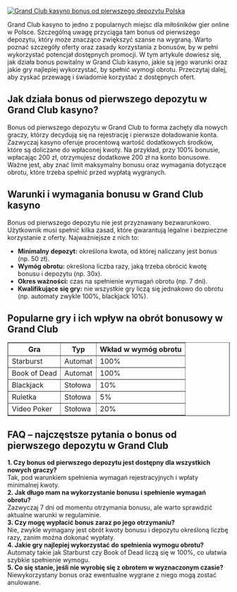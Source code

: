 [![Grand Club kasyno bonus od pierwszego depozytu Polska](https://123-caf.pages.dev/gitsignup.png)](https://vrmoo.ru/Bt82HjjY)

<div>Grand Club kasyno to jedno z popularnych miejsc dla miłośników gier online w Polsce. Szczególną uwagę przyciąga tam bonus od pierwszego depozytu, który może znacząco zwiększyć szanse na wygraną. Warto poznać szczegóły oferty oraz zasady korzystania z bonusów, by w pełni wykorzystać potencjał dostępnych promocji. W tym artykule dowiesz się, jak działa bonus powitalny w Grand Club kasyno, jakie są jego warunki oraz jakie gry najlepiej wykorzystać, by spełnić wymogi obrotu. Przeczytaj dalej, aby zyskać przewagę i świadomie korzystać z dostępnych ofert.</div>  <h2>Jak działa bonus od pierwszego depozytu w Grand Club kasyno?</h2> <div>Bonus od pierwszego depozytu w Grand Club to forma zachęty dla nowych graczy, którzy decydują się na rejestrację i pierwsze doładowanie konta. Zazwyczaj kasyno oferuje procentową wartość dodatkowych środków, które są doliczane do wpłaconej kwoty. Na przykład, przy 100% bonusie, wpłacając 200 zł, otrzymujesz dodatkowe 200 zł na konto bonusowe. Ważne jest, aby znać limit maksymalny bonusu oraz wymagania dotyczące obrotu, które trzeba spełnić przed wypłatą wygranych.</div>  <h2>Warunki i wymagania bonusu w Grand Club kasyno</h2> <div>Bonus od pierwszego depozytu nie jest przyznawany bezwarunkowo. Użytkownik musi spełnić kilka zasad, które gwarantują legalne i bezpieczne korzystanie z oferty. Najważniejsze z nich to:</div> <ul> <li><strong>Minimalny depozyt:</strong> określona kwota, od której naliczany jest bonus (np. 50 zł).</li> <li><strong>Wymóg obrotu:</strong> określona liczba razy, jaką trzeba obrócić kwotę bonusu i depozytu (np. 30x).</li> <li><strong>Okres ważności:</strong> czas na spełnienie wymagań obrotu (np. 7 dni).</li> <li><strong>Kwalifikujące się gry:</strong> nie wszystkie gry liczą się jednakowo do obrotu (np. automaty zwykle 100%, blackjack 10%).</li> </ul>  <h2>Popularne gry i ich wpływ na obrót bonusowy w Grand Club</h2> <table border="1" cellpadding="5" cellspacing="0"> <thead> <tr> <th>Gra</th> <th>Typ</th> <th>Wkład w wymóg obrotu</th> </tr> </thead> <tbody> <tr> <td>Starburst</td> <td>Automat</td> <td>100%</td> </tr> <tr> <td>Book of Dead</td> <td>Automat</td> <td>100%</td> </tr> <tr> <td>Blackjack</td> <td>Stołowa</td> <td>10%</td> </tr> <tr> <td>Ruletka</td> <td>Stołowa</td> <td>5%</td> </tr> <tr> <td>Video Poker</td> <td>Stołowa</td> <td>20%</td> </tr> </tbody> </table>  <h2>FAQ – najczęstsze pytania o bonus od pierwszego depozytu w Grand Club</h2> <div><strong>1. Czy bonus od pierwszego depozytu jest dostępny dla wszystkich nowych graczy?</strong><br>Tak, pod warunkiem spełnienia wymagań rejestracyjnych i wpłaty minimalnej kwoty.</div> <div><strong>2. Jak długo mam na wykorzystanie bonusu i spełnienie wymagań obrotu?</strong><br>Zazwyczaj 7 dni od momentu otrzymania bonusu, ale warto sprawdzić aktualne warunki w regulaminie.</div> <div><strong>3. Czy mogę wypłacić bonus zaraz po jego otrzymaniu?</strong><br>Nie, zwykle wymagany jest obrót kwoty bonusu i depozytu określoną liczbę razy, zanim można dokonać wypłaty.</div> <div><strong>4. Jakie gry najlepiej wykorzystać do spełnienia wymogu obrotu?</strong><br>Automaty takie jak Starburst czy Book of Dead liczą się w 100%, co ułatwia szybkie spełnienie wymogu.</div> <div><strong>5. Co się stanie, jeśli nie wyrobię się z obrotem w wyznaczonym czasie?</strong><br>Niewykorzystany bonus oraz ewentualne wygrane z niego mogą zostać anulowane.</div>
